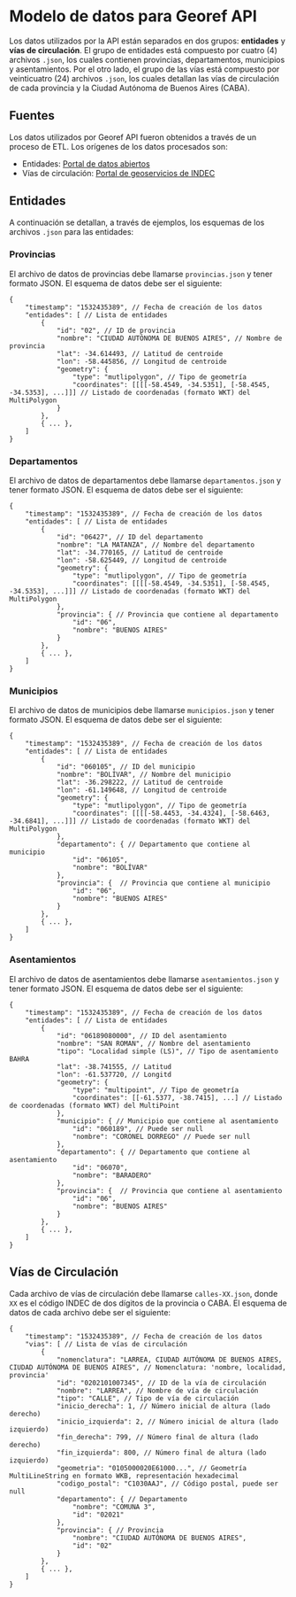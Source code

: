 # Modelo de datos para Georef API

Los datos utilizados por la API están separados en dos grupos: **entidades** y **vías de circulación**. El grupo de entidades está compuesto por cuatro (4) archivos `.json`, los cuales contienen provincias, departamentos, municipios y asentamientos. Por el otro lado, el grupo de las vías está compuesto por veinticuatro (24) archivos `.json`, los cuales detallan las vías de circulación de cada provincia y la Ciudad Autónoma de Buenos Aires (CABA).

## Fuentes
Los datos utilizados por Georef API fueron obtenidos a través de un proceso de ETL. Los orígenes de los datos procesados son:
- Entidades: [Portal de datos abiertos](http://datos.gob.ar/dataset/unidades-territoriales)
- Vías de circulación: [Portal de geoservicios de INDEC](https://geoservicios.indec.gov.ar/nomenclador-vias-de-circulacion/?contenido=descargas)

## Entidades
A continuación se detallan, a través de ejemplos, los esquemas de los archivos `.json` para las entidades:

### Provincias
El archivo de datos de provincias debe llamarse `provincias.json` y tener formato JSON. El esquema de datos debe ser el siguiente:
```
{
	"timestamp": "1532435389", // Fecha de creación de los datos
	"entidades": [ // Lista de entidades
		{
			"id": "02", // ID de provincia
			"nombre": "CIUDAD AUTÓNOMA DE BUENOS AIRES", // Nombre de provincia
			"lat": -34.614493, // Latitud de centroide
			"lon": -58.445856, // Longitud de centroide
			"geometry": {
				"type": "mutlipolygon", // Tipo de geometría
				"coordinates": [[[[-58.4549, -34.5351], [-58.4545, -34.5353], ...]]] // Listado de coordenadas (formato WKT) del MultiPolygon
			}
		},
		{ ... },
	]
}
```

### Departamentos
El archivo de datos de departamentos debe llamarse `departamentos.json` y tener formato JSON. El esquema de datos debe ser el siguiente:
```
{
	"timestamp": "1532435389", // Fecha de creación de los datos
	"entidades": [ // Lista de entidades
		{
			"id": "06427", // ID del departamento
			"nombre": "LA MATANZA", // Nombre del departamento
			"lat": -34.770165, // Latitud de centroide
			"lon": -58.625449, // Longitud de centroide
			"geometry": {
				"type": "mutlipolygon", // Tipo de geometría
				"coordinates": [[[[-58.4549, -34.5351], [-58.4545, -34.5353], ...]]] // Listado de coordenadas (formato WKT) del MultiPolygon
			},
			"provincia": { // Provincia que contiene al departamento
				"id": "06",
				"nombre": "BUENOS AIRES"
			}
		},
		{ ... },
	]
}
```

### Municipios
El archivo de datos de municipios debe llamarse `municipios.json` y tener formato JSON. El esquema de datos debe ser el siguiente:
```
{
	"timestamp": "1532435389", // Fecha de creación de los datos
	"entidades": [ // Lista de entidades
		{
			"id": "060105", // ID del municipio
			"nombre": "BOLÍVAR", // Nombre del municipio
			"lat": -36.298222, // Latitud de centroide
			"lon": -61.149648, // Longitud de centroide
			"geometry": {
				"type": "mutlipolygon", // Tipo de geometría
				"coordinates": [[[[-58.4453, -34.4324], [-58.6463, -34.6841], ...]]] // Listado de coordenadas (formato WKT) del MultiPolygon
			},
			"departamento": { // Departamento que contiene al municipio
				"id": "06105",
				"nombre": "BOLÍVAR"
			},
			"provincia": {  // Provincia que contiene al municipio
				"id": "06",
				"nombre": "BUENOS AIRES"
			}
		},
		{ ... },
	]
}
```

### Asentamientos
El archivo de datos de asentamientos debe llamarse `asentamientos.json` y tener formato JSON. El esquema de datos debe ser el siguiente:
```
{
	"timestamp": "1532435389", // Fecha de creación de los datos
	"entidades": [ // Lista de entidades
		{
			"id": "06189080000", // ID del asentamiento
			"nombre": "SAN ROMAN", // Nombre del asentamiento
			"tipo": "Localidad simple (LS)", // Tipo de asentamiento BAHRA
			"lat": -38.741555, // Latitud
			"lon": -61.537720, // Longitd
			"geometry": {
				"type": "multipoint", // Tipo de geometría
				"coordinates": [[-61.5377, -38.7415], ...] // Listado de coordenadas (formato WKT) del MultiPoint
			},
			"municipio": { // Municipio que contiene al asentamiento
				"id": "060189", // Puede ser null
				"nombre": "CORONEL DORREGO" // Puede ser null
			},
			"departamento": { // Departamento que contiene al asentamiento
				"id": "06070",
				"nombre": "BARADERO"
			},
			"provincia": {  // Provincia que contiene al asentamiento
				"id": "06",
				"nombre": "BUENOS AIRES"
			}
		},
		{ ... },
	]
}
```

## Vías de Circulación
Cada archivo de vías de circulación debe llamarse `calles-XX.json`, donde `XX` es el código INDEC de dos dígitos de la provincia o CABA. El esquema de datos de cada archivo debe ser el siguiente:
```
{
	"timestamp": "1532435389", // Fecha de creación de los datos
	"vias": [ // Lista de vías de circulación
		{
			"nomenclatura": "LARREA, CIUDAD AUTÓNOMA DE BUENOS AIRES, CIUDAD AUTÓNOMA DE BUENOS AIRES", // Nomenclatura: 'nombre, localidad, provincia'
			"id": "0202101007345", // ID de la vía de circulación
			"nombre": "LARREA", // Nombre de vía de circulación
			"tipo": "CALLE", // Tipo de vía de circulación
			"inicio_derecha": 1, // Número inicial de altura (lado derecho)
			"inicio_izquierda": 2, // Número inicial de altura (lado izquierdo)
			"fin_derecha": 799, // Número final de altura (lado derecho)
			"fin_izquierda": 800, // Número final de altura (lado izquierdo)
			"geometria": "0105000020E61000...", // Geometría MultiLineString en formato WKB, representación hexadecimal
			"codigo_postal": "C1030AAJ", // Código postal, puede ser null
			"departamento": { // Departamento
				"nombre": "COMUNA 3",
				"id": "02021"
			},
			"provincia": { // Provincia
				"nombre": "CIUDAD AUTÓNOMA DE BUENOS AIRES",
				"id": "02"
			}
		},
		{ ... },
	]
}
```
